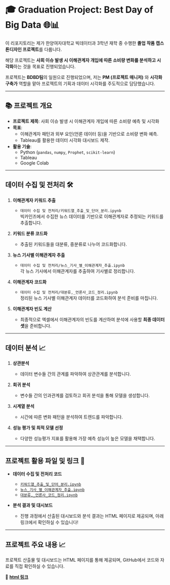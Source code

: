 # 🎓 Graduation Project: Best Day of Big Data 🌐📊

이 리포지토리는 제가 한양여자대학교 빅데이터과 3학년 재학 중 수행한 **졸업 작품 캡스톤디자인 프로젝트**를 다룹니다.  

해당 프로젝트는 **사회 이슈 발생 시 이해관계자 개입에 따른 소비량 변화를 분석하고 시각화**하는 것을 목표로 진행되었습니다.  

프로젝트는 **BDBD팀**의 일원으로 진행되었으며, 저는 **PM (프로젝트 매니저)** 와 **시각화 구축가** 역할을 맡아 프로젝트의 기획과 데이터 시각화를 주도적으로 담당했습니다.

---

## 📚 프로젝트 개요  

- **프로젝트 제목**: 사회 이슈 발생 시 이해관계자 개입에 따른 소비량 예측 및 시각화
- **목표**:  
  - 이해관계자 패턴과 외부 요인(언론 데이터 등)을 기반으로 소비량 변화 예측.  
  - Tableau를 활용한 데이터 시각화 대시보드 제작.  
- **활용 기술**:  
  - Python (`pandas`, `numpy`, `Prophet`, `scikit-learn`)  
  - Tableau  
  - Google Colab  

---

## 데이터 수집 및 전처리 🛠️

1. **이해관계자 키워드 추출**  
   - `데이터 수집 및 전처리/키워드열_추출_및_단어_분리.ipynb`  
   빅카인즈에서 수집한 뉴스 데이터를 기반으로 이해관계자로 추정되는 키워드를 추출합니다.

2. **키워드 분류 코드화**  
   - 추출된 키워드들을 대분류, 중분류로 나누어 코드화합니다.

3. **뉴스 기사별 이해관계자 추출**  
   - `데이터 수집 및 전처리/뉴스_기사_별_이해관계자_추출.ipynb`  
   각 뉴스 기사에서 이해관계자를 추출하여 기사별로 정리합니다.

4. **이해관계자 코드화**  
   - `데이터 수집 및 전처리/대분류,_언론사_코드_정리.ipynb`  
   정리된 뉴스 기사별 이해관계자 데이터를 코드화하여 분석 준비를 마칩니다.

5. **이해관계자 빈도 계산**  
   - 최종적으로 엑셀에서 이해관계자의 빈도를 계산하여 분석에 사용할 **최종 데이터셋**을 준비합니다.

---

## 데이터 분석 📈

1. **상관분석**  
   - 데이터 변수들 간의 관계를 파악하여 상관관계를 분석합니다.

2. **회귀 분석**  
   - 변수들 간의 인과관계를 검토하고 회귀 분석을 통해 모델을 생성합니다.

3. **시계열 분석**  
   - 시간에 따른 변화 패턴을 분석하여 트렌드를 파악합니다.

4. **성능 평가 및 최적 모델 선정**  
   - 다양한 성능평가 지표를 활용해 가장 예측 성능이 높은 모델을 채택합니다.

---

## 프로젝트 활용 파일 및 링크 🔗

- **데이터 수집 및 전처리 코드**  
  - [`키워드열_추출_및_단어_분리.ipynb`](https://github.com/yoojeong31/graduation-work/blob/main/%EB%8D%B0%EC%9D%B4%ED%84%B0%20%EC%88%98%EC%A7%91%20%EB%B0%8F%20%EC%A0%84%EC%B2%98%EB%A6%AC/%E1%84%82%E1%85%B2%E1%84%89%E1%85%B3_%E1%84%80%E1%85%B5%E1%84%89%E1%85%A1_%E1%84%87%E1%85%A7%E1%86%AF_%E1%84%8B%E1%85%B5%E1%84%92%E1%85%A2%E1%84%80%E1%85%AA%E1%86%AB%E1%84%80%E1%85%A8%E1%84%8C%E1%85%A1_%E1%84%8E%E1%85%AE%E1%84%8E%E1%85%AE%E1%86%AF.ipynb)
  - [`뉴스_기사_별_이해관계자_추출.ipynb`](https://github.com/yoojeong31/graduation-work/blob/main/%EB%8D%B0%EC%9D%B4%ED%84%B0%20%EC%88%98%EC%A7%91%20%EB%B0%8F%20%EC%A0%84%EC%B2%98%EB%A6%AC/%E1%84%82%E1%85%B2%E1%84%89%E1%85%B3_%E1%84%80%E1%85%B5%E1%84%89%E1%85%A1_%E1%84%87%E1%85%A7%E1%86%AF_%E1%84%8B%E1%85%B5%E1%84%92%E1%85%A2%E1%84%80%E1%85%AA%E1%86%AB%E1%84%80%E1%85%A8%E1%84%8C%E1%85%A1_%E1%84%8E%E1%85%AE%E1%84%8E%E1%85%AE%E1%86%AF.ipynb)
  - [`대분류,_언론사_코드_정리.ipynb`](https://github.com/yoojeong31/graduation-work/blob/main/%EB%8D%B0%EC%9D%B4%ED%84%B0%20%EC%88%98%EC%A7%91%20%EB%B0%8F%20%EC%A0%84%EC%B2%98%EB%A6%AC/%E1%84%83%E1%85%A2%E1%84%87%E1%85%AE%E1%86%AB%E1%84%85%E1%85%B2%2C_%E1%84%8B%E1%85%A5%E1%86%AB%E1%84%85%E1%85%A9%E1%86%AB%E1%84%89%E1%85%A1_%E1%84%8F%E1%85%A9%E1%84%83%E1%85%B3_%E1%84%8C%E1%85%A5%E1%86%BC%E1%84%85%E1%85%B5.ipynb)

- **분석 결과 및 대시보드**  
  - 진행 과정에서 산출된 대시보드와 분석 결과는 HTML 페이지로 제공되며, 아래 링크에서 확인하실 수 있습니다!

---

## 프로젝트 주요 내용 📈

프로젝트 산출물 및 대시보드는 HTML 페이지를 통해 제공되며, GitHub에서 코드와 자료를 직접 확인하실 수 있습니다.

🔗 **[html 링크]([https://github.com/BDBD-hywu](https://bestdayofbigdata22.framer.website/))**  

<!--
**BDBD-hywu/BDBD-hywu** is a ✨ _special_ ✨ repository because its `README.md` (this file) appears on your GitHub profile.
-->

